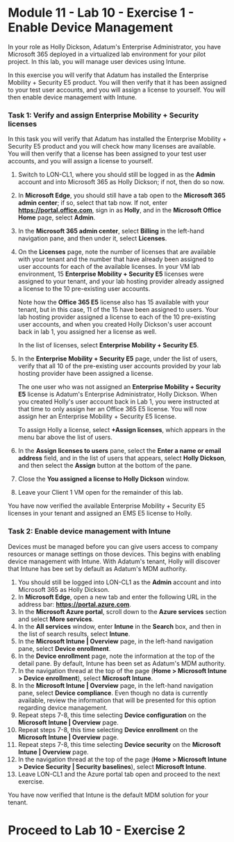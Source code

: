 # Module 11 - Lab 10 - Exercise 1 - Enable Device Management


In your role as Holly Dickson, Adatum's Enterprise Administrator, you have Microsoft 365 deployed in a virtualized lab environment for your pilot project. In this lab, you will manage user devices using Intune.

In this exercise you will verify that Adatum has installed the Enterprise Mobility + Security E5 product. You will then verify that it has been assigned to your test user accounts, and you will assign a license to yourself. You will then enable device management with Intune.

### Task 1: Verify and assign Enterprise Mobility + Security licenses

In this task you will verify that Adatum has installed the Enterprise Mobility + Security E5 product and you will check how many licenses are available. You will then verify that a license has been assigned to your test user accounts, and you will assign a license to yourself.

1. Switch to LON-CL1, where you should still be logged in as the **Admin** account and into Microsoft 365 as Holly Dickson; if not, then do so now. 
2. In **Microsoft Edge**, you should still have a tab open to the **Microsoft 365 admin center**; if so, select that tab now. If not, enter **https://portal.office.com**, sign in as **Holly**, and in the **Microsoft Office Home** page, select **Admin**.
3. In the **Microsoft 365 admin center**, select **Billing** in the left-hand navigation pane, and then under it, select **Licenses**.
4. On the **Licenses** page, note the number of licenses that are available with your tenant and the number that have already been assigned to user accounts for each of the available licenses. In your VM lab environment, 15 **Enterprise Mobility + Security E5** licenses were assigned to your tenant, and your lab hosting provider already assigned a license to the 10 pre-existing user accounts. <br/>

   Note how the **Office 365 E5** license also has 15 available with your tenant, but in this case, 11 of the 15 have been assigned to users. Your lab hosting provider assigned a license to each of the 10 pre-existing user accounts, and when you created Holly Dickson's user account back in lab 1, you assigned her a license as well. <br/>
   
   In the list of licenses, select **Enterprise Mobility + Security E5**.
5. In the **Enterprise Mobility + Security E5** page, under the list of users, verify that all 10 of the pre-existing user accounts provided by your lab hosting provider have been assigned a license. <br/>

   The one user who was not assigned an **Enterprise Mobility + Security E5** license is Adatum's Enterprise Administrator, Holly Dickson. When you created Holly's user account back in Lab 1, you were instructed at that time to only assign her an Office 365 E5 license. You will now assign her an Enterprise Mobility + Security E5 license. <br/>

    To assign Holly a license, select **+Assign licenses**, which appears in the menu bar above the list of users.

6. In the **Assign licenses to users** pane, select the **Enter a name or email address** field, and in the list of users that appears, select **Holly Dickson**, and then select the **Assign** button at the bottom of the pane.
7. Close the **You assigned a license to Holly Dickson** window.

8. Leave your Client 1 VM open for the remainder of this lab.

You have now verified the available Enterprise Mobility + Security E5 licenses in your tenant and assigned an EMS E5 license to Holly.


### Task 2: Enable device management with Intune

Devices must be managed before you can give users access to company resources or manage settings on those devices. This begins with enabling device management with Intune. With Adatum's tenant, Holly will discover that Intune has bee set by default as Adatum's MDM authority.

1. You should still be logged into LON-CL1 as the **Admin** account and into Microsoft 365 as Holly Dickson.
2. In **Microsoft Edge**, open a new tab and enter the following URL in the address bar: **https://portal.azure.com**.
3. In the **Microsoft Azure portal**, scroll down to the **Azure services** section and select **More services**.
4. In the **All services** window, enter **Intune** in the **Search** box, and then in the list of search results, select **Intune**.
5. In the **Microsoft Intune | Overview** page, in the left-hand navigation pane, select **Device enrollment**.
6. In the **Device enrollment** page, note the information at the top of the detail pane. By default, Intune has been set as Adatum's MDM authority.
7. In the navigation thread at the top of the page (**Home > Microsoft Intune > Device enrollment**), select **Microsoft Intune**.
8. In the **Microsoft Intune | Overview** page, in the left-hand navigation pane, select **Device compliance**. Even though no data is currently available, review the information that will be presented for this option regarding device management.
9. Repeat steps 7-8, this time selecting **Device configuration** on the **Microsoft Intune | Overview** page. 
10. Repeat steps 7-8, this time selecting **Device enrollment** on the **Microsoft Intune | Overview** page.
11. Repeat steps 7-8, this time selecting **Device security** on the **Microsoft Intune | Overview** page.
12. In the navigation thread at the top of the page (**Home > Microsoft Intune > Device Security | Security baselines**), select **Microsoft Intune**.
14. Leave LON-CL1 and the Azure portal tab open and proceed to the next exercise.

You have now verified that Intune is the default MDM solution for your tenant.


# Proceed to Lab 10 - Exercise 2
